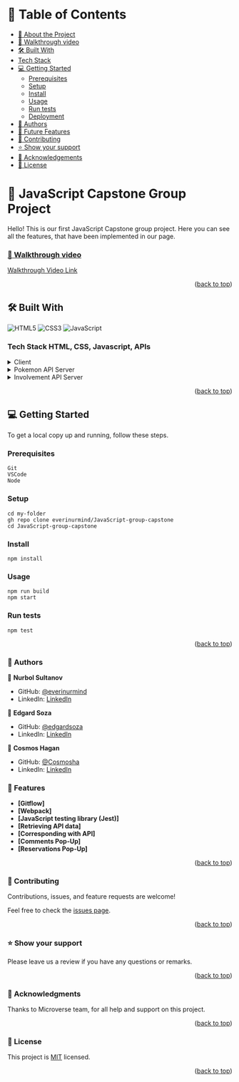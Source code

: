 # 📗 Table of Contents

- [📖 About the Project](#about-project)
- [🎥 Walkthrough video](#loom-walkthrough)
- [🛠 Built With](#built-with)
- [Tech Stack](#tech-stack)
- [💻 Getting Started](#getting-started)
  - [Prerequisites](#prerequisites)
  - [Setup](#setup)
  - [Install](#install)
  - [Usage](#usage)
  - [Run tests](#run-tests)
  - [Deployment](#triangular_flag_on_post-deployment)
- [👥 Authors](#authors)
- [🔭 Future Features](#future-features)
- [🤝 Contributing](#contributing)
- [⭐️ Show your support](#support)
- [🙏 Acknowledgements](#acknowledgements)
- [📝 License](#license)

# 📖 JavaScript Capstone Group Project <a name="#about-project"></a>

Hello! This is our first JavaScript Capstone group project. Here you can see all the features, that have been implemented in our page.

### [🎥 Walkthrough video](#loom-walkthrough)
[Walkthrough Video Link](https://drive.google.com/file/d/1JXWQNWiwguDLhiH96qntLb-qRxDBlxAb/view?usp=share_link)

<p align="right">(<a href="#readme-top">back to top</a>)</p>

## 🛠 Built With <a name="built-with"></a>
![HTML5](https://icongr.am/devicon/html5-original.svg?size=50&color=currentColor)
![CSS3](https://icongr.am/devicon/css3-original.svg?size=50&color=currentColor)
![JavaScript](https://icongr.am/devicon/javascript-original.svg?size=50&color=currentColor)

### Tech Stack <a name="#tech-stack">HTML, CSS, Javascript, APIs</a>

<details>
  <summary>Client</summary>
  <ul>
    <li><a href="#">HTML</a></li>
    <li><a href="#">CSS</a></li>
    <li><a href="#">Javascript</a></li>
  </ul>
</details>

<details>
  <summary>Pokemon API Server</summary>
  <ul>
    <li><a href="https://pokeapi.co/">PokeAPI</a></li>
  </ul>
</details>

<details>
  <summary>Involvement API Server</summary>
  <ul>
    <li><a href="https://us-central1-involvement-api.cloudfunctions.net/capstoneApi">Involvement API</a></li>
  </ul>
</details>

<p align="right">(<a href="#readme-top">back to top</a>)</p>

## 💻 Getting Started <a name="getting-started"></a>

To get a local copy up and running, follow these steps.

### Prerequisites
```
Git
VSCode
Node
```

### Setup
```
cd my-folder
gh repo clone everinurmind/JavaScript-group-capstone
cd JavaScript-group-capstone
```
### Install
```
npm install
```
### Usage
```
npm run build
npm start
```
### Run tests
```
npm test
```

<p align="right">(<a href="#readme-top">back to top</a>)</p>

### 👥 Authors <a name="#authors"></a>

👤 **Nurbol Sultanov**

- GitHub: [@everinurmind](https://github.com/everinurmind)
- LinkedIn: [LinkedIn](https://www.linkedin.com/in/everinurmind)

👤 **Edgard Soza**

- GitHub: [@edgardsoza](https://github.com/edgardsoza)
- LinkedIn: [LinkedIn](https://www.linkedin.com/in/edgard-soza-sobalvarro/)

👤 **Cosmos Hagan**

- GitHub: [@Cosmosha](https://github.com/Cosmosha)
- LinkedIn: [LinkedIn](https://www.linkedin.com/in/cosmos-hagan-1361871ba)

### 🔭 Features <a name="future-features"></a>

- **[Gitflow]**
- **[Webpack]**
- **[JavaScript testing library (Jest)]**
- **[Retrieving API data]**
- **[Corresponding with API]**
- **[Comments Pop-Up]**
- **[Reservations Pop-Up]**

<p align="right">(<a href="#readme-top">back to top</a>)</p>


### 🤝 Contributing <a name="contributing"></a>

Contributions, issues, and feature requests are welcome!

Feel free to check the [issues page](https://github.com/everinurmind/JavaScript-group-capstone/issues).

<p align="right">(<a href="#readme-top">back to top</a>)</p>

### ⭐️ Show your support <a name="support"></a>

Please leave us a review if you have any questions or remarks.

<p align="right">(<a href="#readme-top">back to top</a>)</p>


### 🙏 Acknowledgments <a name="acknowledgements"></a>

Thanks to Microverse team, for all help and support on this project.

<p align="right">(<a href="#readme-top">back to top</a>)</p>

### 📝 License <a name="license"></a>

This project is [MIT](LICENSE) licensed.

<p align="right">(<a href="#readme-top">back to top</a>)</p>
